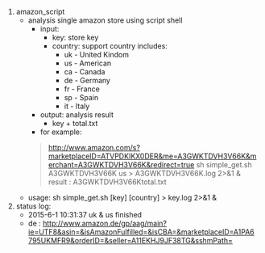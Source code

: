 1. amazon_script
    * analysis single amazon store using script shell
        * input: 
            * key: store key
            * country: support country includes: 
                * uk - United Kindom
                * us - American
                * ca - Canada 
                * de - Germany 
                * fr - France 
                * sp - Spain 
                * it - Italy 
        * output: analysis result
            * key + total.txt
        * for example:
        > http://www.amazon.com/s?marketplaceID=ATVPDKIKX0DER&me=A3GWKTDVH3V66K&merchant=A3GWKTDVH3V66K&redirect=true
        > sh simple_get.sh A3GWKTDVH3V66K us > A3GWKTDVH3V66K.log 2>&1 &
        > result : A3GWKTDVH3V66Ktotal.txt
    * usage: sh simple_get.sh [key] [country] > key.log 2>&1 &
2. status log:
    * 2015-6-1 10:31:37 uk & us finished 
    * de : http://www.amazon.de/gp/aag/main?ie=UTF8&asin=&isAmazonFulfilled=&isCBA=&marketplaceID=A1PA6795UKMFR9&orderID=&seller=A11EKHJ9JF38TG&sshmPath=
